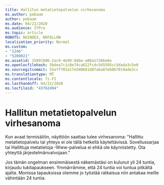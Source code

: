 ```yaml
---
title: Hallitun metatietopalvelun virhesanoma
ms.author: pebaum
author: pebaum
ms.date: 04/21/2020
ms.audience: ITPro
ms.topic: article
ROBOTS: NOINDEX, NOFOLLOW
localization_priority: Normal
ms.custom:
- "1246"
- "5200021"
ms.assetid: 15091086-2ac9-4e99-94be-a08a17386e6e
ms.openlocfilehash: 5bdea7c1c0e74ca622fc4c5d5595cc5dada3c5e0
ms.sourcegitcommit: 55eff703a17e500681d8fa6a87eb067019ade3cc
ms.translationtype: MT
ms.contentlocale: fi-FI
ms.lasthandoff: 04/22/2020
ms.locfileid: "43762494"
---
```

# <a name="managed-metadata-service-error-message"></a>Hallitun metatietopalvelun virhesanoma

Kun avaat termisäilön, näyttöön saattaa tulee virhesanoma: "Hallittu metatietopalvelu tai yhteys ei ole tällä hetkellä käytettävissä. Sovellussarjaa tai Hallittuja metatietoja -Www-palvelua ei ehkä ole käynnistetty. Ota yhteyttä järjestelmänvalvojaan."
  
Jos tämän ongelman ensimmäisestä näkemästäsi on kulunut yli 24 tuntia, kirjaudu tukitapaukseen. Ymmärrämme, että 24 tuntia voi tuntua pitkältä ajalta. Monissa tapauksissa olemme jo työstää ratkaisua niin antakaa meille vähintään 24 tuntia.
  